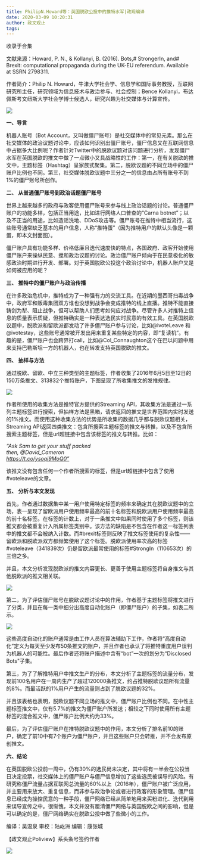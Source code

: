 ```yaml
---
title: PhilipN.Howard等：英国脱欧公投中的推特水军|政观编译
date: 2020-03-09 10:20:31
author: 政文观止
tags: 
---
```



收录于合集

文献来源：Howard, P. N., & Kollanyi, B. (2016). Bots,# StrongerIn, and# Brexit:
computational propaganda during the UK-EU referendum. Available at SSRN
2798311.

  

作者简介：Philip N. Howard，牛津大学社会学、信息学和国际事务教授，互联网研究所主任，研究领域为信息技术与政治参与、社会控制；Bence
Kollanyi，布达佩斯考文纽斯大学社会学博士候选人，研究兴趣为社交媒体与计算宣传。

  

![](/images/332/2.jpeg)

  

  
  

  

  

  

 **一、导言**  

  

机器人账号（Bot
Account，又叫做僵尸账号）是社交媒体中的常见元素。那么在社交媒体的政治议题讨论中，应该如何识别出僵尸账号，僵尸信息又在互联网信息中占据多大比例呢？作者针对Twitter中的脱欧议题对该问题进行分析，发现僵尸水军在英国脱欧的推文中做了一点微小又具战略性的工作：第一，在有关脱欧的推文中，主题标签（Hashtag）呈家族式聚集。第二，脱欧议题的不同立场中的僵尸账户比例也不同。第三，社交媒体脱欧议题中三分之一的信息由占所有账号不到1%的僵尸账号所创作。

  

  

 **二、** **从普通僵尸账号到政治话题僵尸账号**

  

世界上越来越多的政府与政客使用僵尸账号来参与线上政治话题的讨论。普通僵尸账户的功能多样，包括正当用途，比如进行网络人口普查的“Carna
botnet”；以及不正当的用途，比如造谣洗地、DDoS攻击等。僵尸账号在推特中相当流行，这些账号通常缺乏基本的用户信息，人称“推特蛋”（因为推特用户的默认头像是一颗蛋，即本文封面图）。

  

僵尸账户具有功能多样、价格低廉且迭代速度快的特点，各国政府、政客开始使用僵尸账户来操纵民意、搅和政治议题的讨论。政治僵尸账户倾向于在民意极化的敏感政治时期进行开发、部署。对于英国脱欧公投这个政治讨论中，机器人账户又是如何被应用的呢？

  

  

 **三、** **推特中的僵尸账户与政治传播**

  

在许多政治危机中，推特成为了一种强有力的交流工具。在近期的墨西哥扫毒战争中，政府军和贩毒集团双方谁也没想到战争会变成推特的线上直播。推特不能直接铸剑为犁、阻止战争，但可以帮助人们思考如何应对战争。尽管许多人对推特上信息的质量表示质疑，但推特确实是一种表达选民实时民意的有效工具。在英国脱欧议题中，脱欧派和留欧派都发动了许多僵尸账户参与讨论，比如@ivoteLeave
和@ivotestay，这些账号通常被开发出用来重复某些特定的内容，即“复读机”。有趣的是，僵尸账户也会跨界打call，比如@Col_Connaughton这个在巴以问题中用来支持巴勒斯坦一方的机器人，也在转发支持英国脱欧的推文。

  

  

 **四、** **抽样与方法**

  

通过脱欧、留欧、中立三种类型的主题标签，作者收集了2016年6月5日至12日的150万条推文、313832个推特账户，下图呈现了所收集推文的发推规律。

![](/images/332/3.png)

作者所使用的收集方法是推特官方提供的Streaming
API，其收集方法是通过一系列主题标签进行搜索，但抽样方法是黑箱，请求返回的推文是世界范围内实时发送的1%推文。而使用这种收集方法的优势是所收集的数据几乎都与脱欧议题相关，Streaming
API返回四类推文：包含所搜索主题标签的推文与转推，以及不包含所搜索主题标签，但是url超链接中包含该标签的推文与转推。比如：  

 _“Ask Sam to get your stuff packed  
then, @David_Cameron  
https://t.co/ysoqi9MoQ0”_

该推文没有包含任何一个作者所搜索的标签，但是url超链接中包含了使用#voteleave的文章。

  

  

 **五、** **分析与本文发现**

  

首先，作者通过数据集中某一用户使用特定标签的频率来确定其在脱欧议题中的立场，表一呈现了留欧派用户使用频率最高的前十名标签和脱欧派用户使用频率最高的前十名标签。在标签的计数上，对于一条推文中如果同时使用了多个标签，则该推文都会被重复计入所属标签类别中。该方法的缺陷是不包含在作者这一标签列表中的推文都不会被纳入计数。而#brexit标签则反映了推文标签使用的复杂性——留欧派和脱欧派双方都频繁使用了这个标签。脱欧派使用率次高的标签#voteleave（341839次）仍是留欧派最常使用的标签#StrongIn（110653次）的三倍之多。

  

并且，本文分析发现脱欧派的推文内容更长、更善于使用主题标签将自身推文与其他脱欧派的推文相关联。

![](/images/332/4.png)

第二，为了评估僵尸账号在脱欧议题讨论中的作用，作者基于主题标签将推文进行了分类，并且在每一类中细分出高度自动化账户（即僵尸账户）的子集，如表二所示。  

![](/images/332/5.png)

这些高度自动化的账户通常是由工作人员在算法辅助下工作，作者将“高度自动化”定义为每天至少发布50条推文的账户，并且作者也承认了将推特重度用户误判为机器人的可能性。最后作者还将账户描述中含有“bot”一次的划分为“Disclosed
Bots"子集。

  

第三，为了了解推特用户中推文生产的分布，本文分析了主题标签的流量分布，发现前100名用户在一周内生产了超过120000条推文，约占推特脱欧议题所有流量的8%。而最活跃的1%用户产生的流量则占到了脱欧议题的32%。

  

并且该表格也表明，脱欧议题不同立场的推文中，僵尸账户比例也不同。在中性主题标签推文中，仅有5.7%的推文为僵尸账户所发送；相较之下同时使用所有主题标签的混合推文中，僵尸账户比例大约为33%。

  

最后，为了评估僵尸账户在推特脱欧议题中的作用，本文分析了排名前10的账户，确定了前10中有7个账户为僵尸账户，并且这些账户只会转推，并不会发布原创推文。

  

  

 **六、结论**

  

在英国脱欧公投前一周中，仍有30%的选民尚未决定，其中将有一半会在公投当日决定投票，社交媒体上的僵尸账户与僵尸信息增加了这些选民被误导的风险。有研究称僵尸流量占据互联网总流量的60%以上（2016年），僵尸账户被广泛应用，并主要用来放大、重复信息，而非参与政治争论或者进行政客的形象管理。僵尸信息已经成为操控民意的一种手段，僵尸网络已经从简单地用来买粉进化、迭代到用来误导宣传之中。很惭愧，本文并没有厘清僵尸网络与英国脱欧之间的影响，但是可以确定的是，僵尸网络确实在脱欧公投中做了些微小的工作。

  

编译：吴温泉 审校：陆屹洲 编辑：康张城

【政文观止Poliview】系头条号签约作者

  

![](/images/332/6.jpeg)

  

